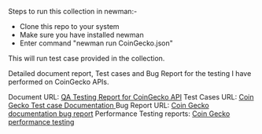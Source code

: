 Steps to run this collection in newman:-

- Clone this repo to your system
- Make sure you have installed newman
- Enter command "newman run CoinGecko.json"

This will run test case provided in the collection.


Detailed document report, Test cases and Bug Report for the testing I have performed on CoinGecko APIs.

Document URL: [QA Testing Report for CoinGecko API](https://docs.google.com/document/d/1Q2fYGf0EDP5cMXw35fEqEBbCKp_KdNP3YfQ4P6ThTWg/edit)
Test Cases URL: [Coin Gecko Test case Documentation ](https://docs.google.com/spreadsheets/d/1WKas2YeTJ5vtH1SOFghQWb-iYZtgLi0oad8pRVLFXmI/edit#gid=0) 
Bug Report URL: [Coin Gecko documentation bug report](https://docs.google.com/spreadsheets/d/12sEmOEqPefzRe7SrDHwHUa5Ail5G53ii_9n2c0gELUU/edit#gid=0)
Performance Testing reports: [Coin Gecko performance testing]([url](https://drive.google.com/drive/folders/1ctuApXHcf9PCbVFpePbqonbOjwTx_WDh))
